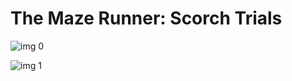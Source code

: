 # The Maze Runner: Scorch Trials

![img 0](https://i.imgur.com/CDUzmFs.jpg)

![img 1](https://i.imgur.com/WPixVq7.png)

